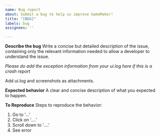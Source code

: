 ```yaml
---
name: Bug report
about: Submit a bug to help us improve GameMaker!
title: "[BUG]"
labels: bug
assignees: ''

---
```


**Describe the bug**
Write a concise but detailed description of the issue, containing only the relevant information needed to allow a developer to understand the issue.

*Please do add the exception information from your ui.log here if this is a crash report*

Add ui.log and screenshots as attachments.


**Expected behavior**
A clear and concise description of what you expected to happen.

**To Reproduce**
Steps to reproduce the behavior:
1. Go to '...'
2. Click on '....'
3. Scroll down to '....'
4. See error
